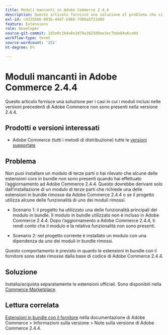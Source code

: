 ```yaml
---
title: Moduli mancanti in Adobe Commerce 2.4.4
description: Questo articolo fornisce una soluzione al problema che si verifica quando i moduli inclusi nelle versioni precedenti di Adobe Commerce non sono presenti nella versione 2.4.4.
exl-id: c0335b66-803b-44d7-b966-7d60a5f21d8d
feature: Extensions
role: Developer
source-git-commit: 1d2e0c1b4a8e3d79a362500ee3ec7bde84a6ce0d
workflow-type: tm+mt
source-wordcount: '251'
ht-degree: 0%

---
```


# Moduli mancanti in Adobe Commerce 2.4.4

Questo articolo fornisce una soluzione per i casi in cui i moduli inclusi nelle versioni precedenti di Adobe Commerce non sono presenti nella versione 2.4.4.

## Prodotti e versioni interessati

* Adobe Commerce (tutti i metodi di distribuzione) tutte le [versioni supportate](https://www.adobe.com/content/dam/cc/en/legal/terms/enterprise/pdfs/Adobe-Commerce-Software-Lifecycle-Policy.pdf)

## Problema

Non puoi installare un modulo di terze parti o hai rilevato che alcune delle estensioni core in bundle non sono presenti quando hai effettuato l’aggiornamento ad Adobe Commerce 2.4.4. Questo dovrebbe derivare solo dall’installazione di un modulo di terze parti che richiede una delle estensioni in bundle rimosse da Adobe Commerce 2.4.4 o se il progetto utilizza alcune delle funzionalità di uno dei moduli rimossi.

* Scenario 1: il progetto ha utilizzato una delle funzionalità principali del modulo in bundle. Il modulo in bundle utilizzato non è incluso in Adobe Commerce 2.4.4. Dopo l’aggiornamento a Adobe Commerce 2.4.4, ti rendi conto che il modulo e la relativa funzionalità non sono presenti.

* Scenario 2: nel progetto corrente è installato un modulo con una dipendenza da uno dei moduli in bundle rimossi.

Questo comportamento è previsto in quanto le estensioni in bundle con il fornitore sono state rimosse dalla base di codice di Adobe Commerce 2.4.4.

## Soluzione

Installa/acquista separatamente le estensioni ufficiali. Sono disponibili nella [Commerce Marketplace](https://marketplace.magento.com/extensions.html).

## Lettura correlata

[Estensioni in bundle con il fornitore](https://experienceleague.adobe.com/docs/commerce-operations/release/notes/adobe-commerce/2-4-4.html?lang=it&#vendor-bundled-extensions) nella documentazione di Adobe Commerce > Informazioni sulla versione > Note sulla versione di Adobe Commerce 2.4.4.
